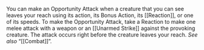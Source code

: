 You can make an Opportunity Attack when a creature that you can see leaves your reach using its action, its Bonus Action, its [[Reaction]], or one of its speeds. To make the Opportunity Attack, take a Reaction to make one melee attack with a weapon or an [[Unarmed Strike]] against the provoking creature. The attack occurs right before the creature leaves your reach. _See also_ “[[Combat]]”.
